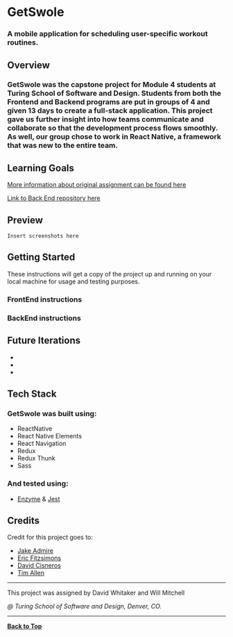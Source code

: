 # GetSwole
### A mobile application for scheduling user-specific workout routines.

## Overview

### GetSwole was the capstone project for Module 4 students at Turing School of Software and Design.  Students from both the Frontend and Backend programs are put in groups of 4 and given 13 days to create a full-stack application.  This project gave us further insight into how teams communicate and collaborate so that the development process flows smoothly.  As well, our group chose to work in React Native, a framework that was new to the entire team.  

## Learning Goals

[More information about original assignment can be found here](http://frontend.turing.io/projects/capstone.html)

[Link to Back End repository here](https://github.com/timnallen/BE-GetSwole)

## Preview

`Insert screenshots here`

## Getting Started

These instructions will get a copy of the project up and running on your local machine for usage and testing purposes.

### FrontEnd instructions


### BackEnd instructions


## Future Iterations
- 
- 
- 

## Tech Stack
### GetSwole was built using: 
- ReactNative
- React Native Elements
- React Navigation
- Redux
- Redux Thunk
- Sass

### And tested using:
- [Enzyme](https://airbnb.io/enzyme/) & [Jest](https://airbnb.io/enzyme/docs/guides/jest.html)

## Credits
Credit for this project goes to: 
- [Jake Admire](https://github.com/JakeAdmire)
- [Eric Fitzsimons](https://github.com/ericfitzsimons451)
- [David Cisneros](https://github.com/developingdavid)
- [Tim Allen](https://github.com/timallen)

---
This project was assigned by David Whitaker and Will Mitchell

*@ Turing School of Software and Design, Denver, CO.*

---
**[Back to Top](https://github.com/JakeAdmire/JA-DC-EF-TA--GetSwole/blob/master/README.md)**
